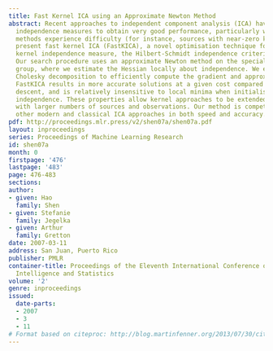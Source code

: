 ```yaml
---
title: Fast Kernel ICA using an Approximate Newton Method
abstract: Recent approaches to independent component analysis (ICA) have used kernel
  independence measures to obtain very good performance, particularly where classical
  methods experience difficulty (for instance, sources with near-zero kurtosis). We
  present fast kernel ICA (FastKICA), a novel optimisation technique for one such
  kernel independence measure, the Hilbert-Schmidt independence criterion (HSIC).
  Our search procedure uses an approximate Newton method on the special orthogonal
  group, where we estimate the Hessian locally about independence. We employ incomplete
  Cholesky decomposition to efficiently compute the gradient and approximate Hessian.
  FastKICA results in more accurate solutions at a given cost compared with gradient
  descent, and is relatively insensitive to local minima when initialised far from
  independence. These properties allow kernel approaches to be extended to problems
  with larger numbers of sources and observations. Our method is competitive with
  other modern and classical ICA approaches in both speed and accuracy.
pdf: http://proceedings.mlr.press/v2/shen07a/shen07a.pdf
layout: inproceedings
series: Proceedings of Machine Learning Research
id: shen07a
month: 0
firstpage: '476'
lastpage: '483'
page: 476-483
sections: 
author:
- given: Hao
  family: Shen
- given: Stefanie
  family: Jegelka
- given: Arthur
  family: Gretton
date: 2007-03-11
address: San Juan, Puerto Rico
publisher: PMLR
container-title: Proceedings of the Eleventh International Conference on Artificial
  Intelligence and Statistics
volume: '2'
genre: inproceedings
issued:
  date-parts:
  - 2007
  - 3
  - 11
# Format based on citeproc: http://blog.martinfenner.org/2013/07/30/citeproc-yaml-for-bibliographies/
---
```

